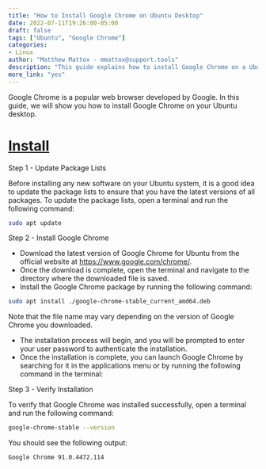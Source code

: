 ```yaml
---
title: "How to Install Google Chrome on Ubuntu Desktop"
date: 2022-07-11T19:26:00-05:00
draft: false
tags: ["Ubuntu", "Google Chrome"]
categories:
- Linux
author: "Matthew Mattox - mmattox@support.tools"
description: "This guide explains how to install Google Chrome on a Ubuntu desktop."
more_link: "yes"
---
```


Google Chrome is a popular web browser developed by Google. In this guide, we will show you how to install Google Chrome on your Ubuntu desktop.

<!--more-->
# [Install](#install)
Step 1 - Update Package Lists

Before installing any new software on your Ubuntu system, it is a good idea to update the package lists to ensure that you have the latest versions of all packages. To update the package lists, open a terminal and run the following command:
    
```bash
sudo apt update
```

Step 2 - Install Google Chrome

- Download the latest version of Google Chrome for Ubuntu from the official website at https://www.google.com/chrome/.
- Once the download is complete, open the terminal and navigate to the directory where the downloaded file is saved.
- Install the Google Chrome package by running the following command:

```bash
sudo apt install ./google-chrome-stable_current_amd64.deb
```
Note that the file name may vary depending on the version of Google Chrome you downloaded.

- The installation process will begin, and you will be prompted to enter your user password to authenticate the installation.
- Once the installation is complete, you can launch Google Chrome by searching for it in the applications menu or by running the following command in the terminal:

Step 3 - Verify Installation

To verify that Google Chrome was installed successfully, open a terminal and run the following command:

```bash
google-chrome-stable --version
```

You should see the following output:

```bash
Google Chrome 91.0.4472.114
```